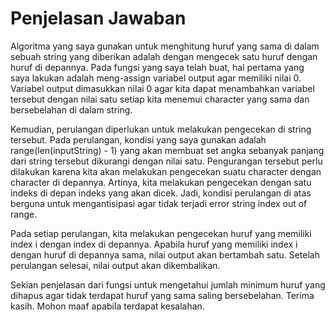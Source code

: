 # Penjelasan Jawaban

Algoritma yang saya gunakan untuk menghitung huruf yang sama di dalam sebuah string yang diberikan adalah dengan mengecek satu huruf dengan huruf di depannya. Pada fungsi yang saya telah buat, hal pertama yang saya lakukan adalah meng-assign variabel output agar memiliki nilai 0. Variabel output dimasukkan nilai 0 agar kita dapat menambahkan variabel tersebut dengan nilai satu setiap kita menemui character yang sama dan bersebelahan di dalam string.

Kemudian, perulangan diperlukan untuk melakukan pengecekan di string tersebut. Pada perulangan, kondisi yang saya gunakan adalah range(len(inputString) - 1) yang akan membuat set angka sebanyak panjang dari string tersebut dikurangi dengan nilai satu. Pengurangan tersebut perlu dilakukan karena kita akan melakukan pengecekan suatu character dengan character di depannya. Artinya, kita melakukan pengecekan dengan satu indeks di depan indeks yang akan dicek. Jadi, kondisi perulangan di atas berguna untuk mengantisipasi agar tidak terjadi error string index out of range.

Pada setiap perulangan, kita melakukan pengecekan huruf yang memiliki index i dengan index di depannya. Apabila huruf yang memiliki index i dengan huruf di depannya sama, nilai output akan bertambah satu. Setelah perulangan selesai, nilai output akan dikembalikan.

Sekian penjelasan dari fungsi untuk mengetahui jumlah minimum huruf yang dihapus agar tidak terdapat huruf yang sama saling bersebelahan. Terima kasih. Mohon maaf apabila terdapat kesalahan.